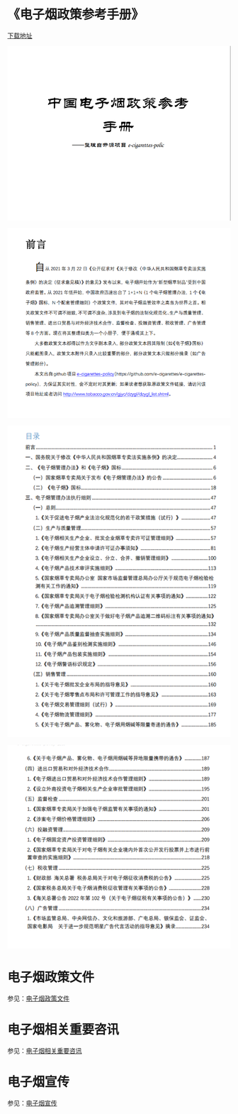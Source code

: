 # 《电子烟政策参考手册》

[下载地址](files/电子烟政策参考手册.pdf)

![](files/1.png)

![](files/2.png)

![](files/3.png)

![](files/4.png)




# 电子烟政策文件

参见：[电子烟政策文件](policy.md)

# 电子烟相关重要咨讯

参见：[电子烟相关重要咨讯](information.md)

# 电子烟宣传

参见：[电子烟宣传](harm-theory.md)